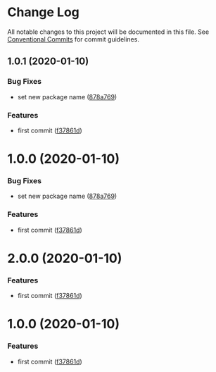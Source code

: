 # Change Log

All notable changes to this project will be documented in this file.
See [Conventional Commits](https://conventionalcommits.org) for commit guidelines.

## 1.0.1 (2020-01-10)


### Bug Fixes

* set new package name ([878a769](https://github.com/benzKSDTC/fireorm/commit/878a769d5de4753647e6cef931ae31c6c002b455))


### Features

* first commit ([f37861d](https://github.com/benzKSDTC/fireorm/commit/f37861dac8e54761e702037f18bd61f8b6eed5b2))





# 1.0.0 (2020-01-10)


### Bug Fixes

* set new package name ([878a769](https://github.com/benzKSDTC/fireorm/commit/878a769d5de4753647e6cef931ae31c6c002b455))


### Features

* first commit ([f37861d](https://github.com/benzKSDTC/fireorm/commit/f37861dac8e54761e702037f18bd61f8b6eed5b2))





# 2.0.0 (2020-01-10)


### Features

* first commit ([f37861d](https://github.com/benzKSDTC/fireorm/commit/f37861dac8e54761e702037f18bd61f8b6eed5b2))





# 1.0.0 (2020-01-10)


### Features

* first commit ([f37861d](https://github.com/benzKSDTC/fireorm/commit/f37861dac8e54761e702037f18bd61f8b6eed5b2))

